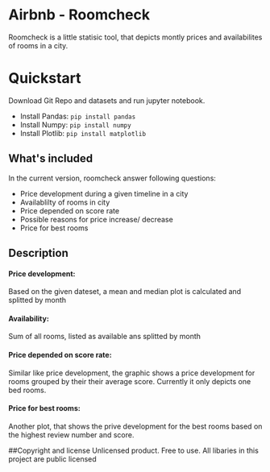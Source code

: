 # Airbnb - Roomcheck
Roomcheck is a little statisic tool, that depicts montly prices and availabilites of rooms in a city.

# Quickstart
Download Git Repo and datasets and run jupyter notebook.

- Install Pandas: `pip install pandas`
- Install Numpy: `pip install numpy`
- Install Plotlib: `pip install matplotlib` 

## What's included

In the current version, roomcheck answer following questions:
- Price development during a given timeline in a city 
- Availablilty of rooms in city
- Price depended on score rate
- Possible reasons for price increase/ decrease
- Price for best rooms

## Description

#### Price development:
Based on the given dateset, a mean and median plot is calculated and splitted by month

#### Availability:
Sum of all rooms, listed as available ans splitted by month

#### Price depended on score rate:
Similar like price development, the graphic shows a price development for rooms grouped by their their average score.
Currently it only depicts one bed rooms.

#### Price for best rooms:
Another plot, that shows the prive development for the best rooms based on the highest review number and score.


##Copyright and license
Unlicensed  product. Free to use. All libaries in this project are public licensed 
